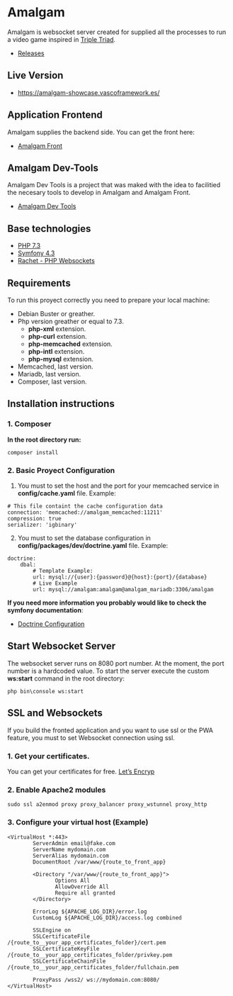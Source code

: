 # Amalgam
Amalgam is websocket server created for supplied all the processes to run a video game inspired in [Triple Triad](https://finalfantasy.fandom.com/wiki/Triple_Triad).
- [Releases](https://github.com/ogueta93/amalgam/releases)

## Live Version
- https://amalgam-showcase.vascoframework.es/

## Application Frontend
Amalgam supplies the backend side. You can get the front here: 
- [Amalgam Front](https://github.com/ogueta93/amalgam-front)

## Amalgam Dev-Tools
Amalgam Dev Tools is a project that was maked with the idea to facilitied the necesary tools to develop in Amalgam and Amalgam Front.
- [Amalgam Dev Tools](https://github.com/ogueta93/amalgam-dev-tools)

## Base technologies
- [PHP 7.3](https://www.php.net/manual/en/intro-whatis.php)
- [Symfony 4.3](https://symfony.com/)
- [Rachet - PHP Websockets](http://socketo.me/)

## Requirements
To run this proyect correctly you need to prepare your local machine:

- Debian Buster or greather.
- Php version greather or equal to 7.3.
	- **php-xml** extension.
	- **php-curl** extension. 
	- **php-memcached** extension.
	- **php-intl** extension. 
	- **php-mysql** extension.
- Memcached, last version.
- Mariadb, last version.
- Composer, last version.

## Installation instructions

### 1. Composer
**In the root directory run:**
```
composer install
```

### 2. Basic Proyect Configuration
1. You must to set the host and the port for your memcached service in **config/cache.yaml** file. Example:
```
# This file containt the cache configuration data
connection: 'memcached://amalgam_memcached:11211'
compression: true
serializer: 'igbinary'
```
2. You must to set  the database configuration in **config/packages/dev/doctrine.yaml** file. Example:
```
doctrine:
	dbal:
		# Template Example:
		url: mysql://{user}:{password}@{host}:{port}/{database}
		# Live Example 
		url: mysql://amalgam:amalgam@amalgam_mariadb:3306/amalgam
```

**If you need more information you probably would like to check the symfony documentation**:
- [Doctrine Configuration](https://symfony.com/doc/current/reference/configuration/doctrine.html)

## Start Websocket Server
The websocket server runs on 8080 port number. At the moment, the port number is a hardcoded value.
To start the server execute the custom **ws:start** command in the root directory:
```
php bin\console ws:start
```

## SSL and Websockets
If you build the fronted application and you want to use ssl or the PWA feature, you must to set Websocket connection using ssl.

### 1. Get your certificates.
You can get your certificates for free. [Let’s Encryp](https://letsencrypt.org/)

### 2. Enable Apache2 modules
```
sudo ssl a2enmod proxy proxy_balancer proxy_wstunnel proxy_http
```

### 3. Configure your virtual host (Example)
```
<VirtualHost *:443>
        ServerAdmin email@fake.com
        ServerName mydomain.com
        ServerAlias mydomain.com
        DocumentRoot /var/www/{route_to_front_app}

        <Directory "/var/www/{route_to_front_app}">
               Options All
               AllowOverride All
               Require all granted
        </Directory>

        ErrorLog ${APACHE_LOG_DIR}/error.log
        CustomLog ${APACHE_LOG_DIR}/access.log combined

        SSLEngine on
        SSLCertificateFile /{route_to__your_app_certificates_folder}/cert.pem
        SSLCertificateKeyFile /{route_to__your_app_certificates_folder/privkey.pem
        SSLCertificateChainFile /{route_to__your_app_certificates_folder/fullchain.pem
        
        ProxyPass /wss2/ ws://mydomain.com:8080/
</VirtualHost>
```
